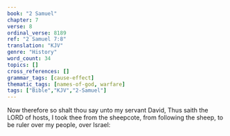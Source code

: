 ```yaml
---
book: "2 Samuel"
chapter: 7
verse: 8
ordinal_verse: 8189
ref: "2 Samuel 7:8"
translation: "KJV"
genre: "History"
word_count: 34
topics: []
cross_references: []
grammar_tags: [cause-effect]
thematic_tags: [names-of-god, warfare]
tags: ["Bible","KJV","2-Samuel"]
---
```

Now therefore so shalt thou say unto my servant David, Thus saith the LORD of hosts, I took thee from the sheepcote, from following the sheep, to be ruler over my people, over Israel:
